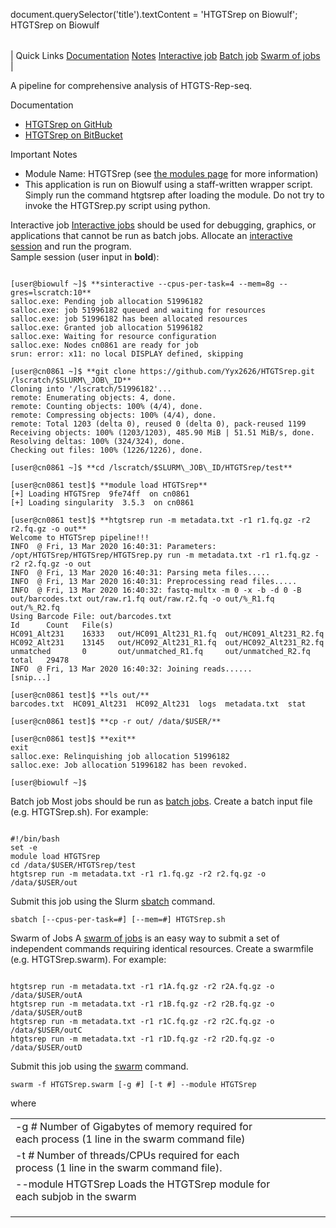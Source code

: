 

document.querySelector('title').textContent = 'HTGTSrep on Biowulf';
HTGTSrep on Biowulf


|  |
| --- |
| 
Quick Links
[Documentation](#doc)
[Notes](#notes)
[Interactive job](#int) 
[Batch job](#sbatch) 
[Swarm of jobs](#swarm) 
 |



A pipeline for comprehensive analysis of HTGTS-Rep-seq.



Documentation
* [HTGTSrep on GitHub](https://github.com/Yyx2626/HTGTSrep)
* [HTGTSrep on BitBucket](https://bitbucket.org/adugduzhou/htgtsrep/src/master/)


Important Notes
* Module Name: HTGTSrep (see [the modules page](/apps/modules.html) for more information)
 * This application is run on Biowulf using a staff-written wrapper script. Simply run the command htgtsrep after loading the module. Do not try to invoke the HTGTSrep.py script using python.



Interactive job
[Interactive jobs](/docs/userguide.html#int) should be used for debugging, graphics, or applications that cannot be run as batch jobs.
Allocate an [interactive session](/docs/userguide.html#int) and run the program.   
Sample session (user input in **bold**):



```

[user@biowulf ~]$ **sinteractive --cpus-per-task=4 --mem=8g --gres=lscratch:10**
salloc.exe: Pending job allocation 51996182
salloc.exe: job 51996182 queued and waiting for resources
salloc.exe: job 51996182 has been allocated resources
salloc.exe: Granted job allocation 51996182
salloc.exe: Waiting for resource configuration
salloc.exe: Nodes cn0861 are ready for job
srun: error: x11: no local DISPLAY defined, skipping

[user@cn0861 ~]$ **git clone https://github.com/Yyx2626/HTGTSrep.git /lscratch/$SLURM\_JOB\_ID**
Cloning into '/lscratch/51996182'...
remote: Enumerating objects: 4, done.
remote: Counting objects: 100% (4/4), done.
remote: Compressing objects: 100% (4/4), done.
remote: Total 1203 (delta 0), reused 0 (delta 0), pack-reused 1199
Receiving objects: 100% (1203/1203), 485.90 MiB | 51.51 MiB/s, done.
Resolving deltas: 100% (324/324), done.
Checking out files: 100% (1226/1226), done.

[user@cn0861 ~]$ **cd /lscratch/$SLURM\_JOB\_ID/HTGTSrep/test**

[user@cn0861 test]$ **module load HTGTSrep**
[+] Loading HTGTSrep  9fe74ff  on cn0861
[+] Loading singularity  3.5.3  on cn0861

[user@cn0861 test]$ **htgtsrep run -m metadata.txt -r1 r1.fq.gz -r2 r2.fq.gz -o out**
Welcome to HTGTSrep pipeline!!!
INFO  @ Fri, 13 Mar 2020 16:40:31: Parameters: /opt/HTGTSrep/HTGTSrep/HTGTSrep.py run -m metadata.txt -r1 r1.fq.gz -r2 r2.fq.gz -o out
INFO  @ Fri, 13 Mar 2020 16:40:31: Parsing meta files.....
INFO  @ Fri, 13 Mar 2020 16:40:31: Preprocessing read files.....
INFO  @ Fri, 13 Mar 2020 16:40:32: fastq-multx -m 0 -x -b -d 0 -B out/barcodes.txt out/raw.r1.fq out/raw.r2.fq -o out/%_R1.fq out/%_R2.fq
Using Barcode File: out/barcodes.txt
Id      Count   File(s)
HC091_Alt231    16333   out/HC091_Alt231_R1.fq  out/HC091_Alt231_R2.fq
HC092_Alt231    13145   out/HC092_Alt231_R1.fq  out/HC092_Alt231_R2.fq
unmatched       0       out/unmatched_R1.fq     out/unmatched_R2.fq
total   29478
INFO  @ Fri, 13 Mar 2020 16:40:32: Joining reads......
[snip...]

[user@cn0861 test]$ **ls out/**
barcodes.txt  HC091_Alt231  HC092_Alt231  logs  metadata.txt  stat

[user@cn0861 test]$ **cp -r out/ /data/$USER/**

[user@cn0861 test]$ **exit**
exit
salloc.exe: Relinquishing job allocation 51996182
salloc.exe: Job allocation 51996182 has been revoked.

[user@biowulf ~]$ 

```


Batch job
Most jobs should be run as [batch jobs](/docs/userguide.html#submit).
Create a batch input file (e.g. HTGTSrep.sh). For example:



```

#!/bin/bash
set -e
module load HTGTSrep
cd /data/$USER/HTGTSrep/test
htgtsrep run -m metadata.txt -r1 r1.fq.gz -r2 r2.fq.gz -o /data/$USER/out

```

Submit this job using the Slurm [sbatch](/docs/userguide.html) command.



```
sbatch [--cpus-per-task=#] [--mem=#] HTGTSrep.sh
```

Swarm of Jobs 
A [swarm of jobs](/apps/swarm.html) is an easy way to submit a set of independent commands requiring identical resources.
Create a swarmfile (e.g. HTGTSrep.swarm). For example:



```

htgtsrep run -m metadata.txt -r1 r1A.fq.gz -r2 r2A.fq.gz -o /data/$USER/outA
htgtsrep run -m metadata.txt -r1 r1B.fq.gz -r2 r2B.fq.gz -o /data/$USER/outB
htgtsrep run -m metadata.txt -r1 r1C.fq.gz -r2 r2C.fq.gz -o /data/$USER/outC
htgtsrep run -m metadata.txt -r1 r1D.fq.gz -r2 r2D.fq.gz -o /data/$USER/outD

```

Submit this job using the [swarm](/apps/swarm.html) command.



```
swarm -f HTGTSrep.swarm [-g #] [-t #] --module HTGTSrep
```

where


|  |  |  |  |  |  |
| --- | --- | --- | --- | --- | --- |
| -g *#*  Number of Gigabytes of memory required for each process (1 line in the swarm command file)
 | -t *#* Number of threads/CPUs required for each process (1 line in the swarm command file).
 | --module HTGTSrep Loads the HTGTSrep module for each subjob in the swarm 
 | |
 | |
 | |









